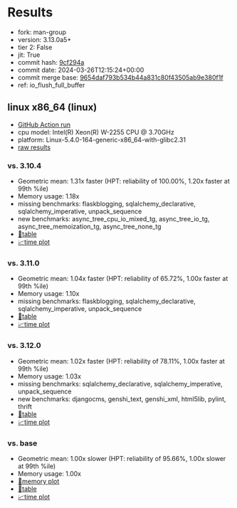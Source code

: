 # Results

- fork: man-group
- version: 3.13.0a5+
- tier 2: False
- jit: True
- commit hash: [9cf294a](https://github.com/man%2dgroup/cpython/commit/9cf294a)
- commit date: 2024-03-26T12:15:24+00:00
- commit merge base: [9654daf793b534b44a831c80f43505ab9e380f1f](https://github.com/man%2dgroup/cpython/commit/9654daf793b534b44a831c80f43505ab9e380f1f)
- ref: io_flush_full_buffer

## linux x86_64 (linux)

- [GitHub Action run](https://github.com/faster-cpython/benchmarking/actions/runs/8738548223)
- cpu model: Intel(R) Xeon(R) W-2255 CPU @ 3.70GHz
- platform: Linux-5.4.0-164-generic-x86_64-with-glibc2.31
- [raw results](bm-20240326-linux-x86_64-man%252dgroup-io_flush_full_buffer-3.13.0a5%2B-9cf294a.json)

### vs. 3.10.4

- Geometric mean: 1.31x faster (HPT: reliability of 100.00%, 1.20x faster at 99th %ile)
- Memory usage: 1.18x
- missing benchmarks: flaskblogging, sqlalchemy_declarative, sqlalchemy_imperative, unpack_sequence
- new benchmarks: async_tree_cpu_io_mixed_tg, async_tree_io_tg, async_tree_memoization_tg, async_tree_none_tg
- [📄table](bm-20240326-linux-x86_64-man%252dgroup-io_flush_full_buffer-3.13.0a5%2B-9cf294a-vs-3.10.4.md)
- [📈time plot](bm-20240326-linux-x86_64-man%252dgroup-io_flush_full_buffer-3.13.0a5%2B-9cf294a-vs-3.10.4.png)

### vs. 3.11.0

- Geometric mean: 1.04x faster (HPT: reliability of 65.72%, 1.00x faster at 99th %ile)
- Memory usage: 1.10x
- missing benchmarks: flaskblogging, sqlalchemy_declarative, sqlalchemy_imperative, unpack_sequence
- [📄table](bm-20240326-linux-x86_64-man%252dgroup-io_flush_full_buffer-3.13.0a5%2B-9cf294a-vs-3.11.0.md)
- [📈time plot](bm-20240326-linux-x86_64-man%252dgroup-io_flush_full_buffer-3.13.0a5%2B-9cf294a-vs-3.11.0.png)

### vs. 3.12.0

- Geometric mean: 1.02x faster (HPT: reliability of 78.11%, 1.00x faster at 99th %ile)
- Memory usage: 1.03x
- missing benchmarks: sqlalchemy_declarative, sqlalchemy_imperative, unpack_sequence
- new benchmarks: djangocms, genshi_text, genshi_xml, html5lib, pylint, thrift
- [📄table](bm-20240326-linux-x86_64-man%252dgroup-io_flush_full_buffer-3.13.0a5%2B-9cf294a-vs-3.12.0.md)
- [📈time plot](bm-20240326-linux-x86_64-man%252dgroup-io_flush_full_buffer-3.13.0a5%2B-9cf294a-vs-3.12.0.png)

### vs. base

- Geometric mean: 1.00x slower (HPT: reliability of 95.66%, 1.00x slower at 99th %ile)
- Memory usage: 1.00x
- [🧠memory plot](bm-20240326-linux-x86_64-man%252dgroup-io_flush_full_buffer-3.13.0a5%2B-9cf294a-vs-base-mem.png)
- [📄table](bm-20240326-linux-x86_64-man%252dgroup-io_flush_full_buffer-3.13.0a5%2B-9cf294a-vs-base.md)
- [📈time plot](bm-20240326-linux-x86_64-man%252dgroup-io_flush_full_buffer-3.13.0a5%2B-9cf294a-vs-base.png)

